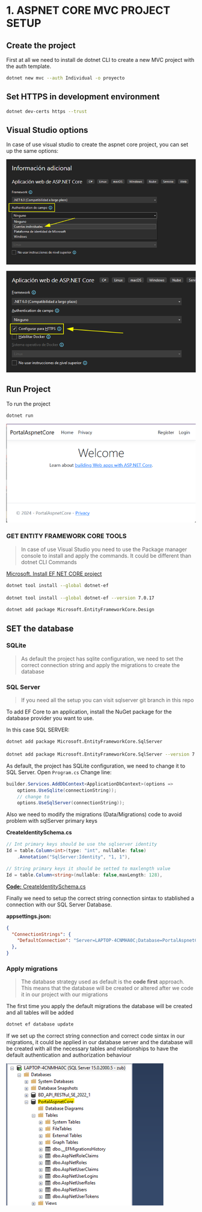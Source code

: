 # 1. ASPNET CORE MVC PROJECT SETUP

## Create the project

First at all we need to install de dotnet CLI to create a new MVC project with the auth template.

```bash
dotnet new mvc --auth Individual -o proyecto
```

## Set HTTPS in development environment

```bash
dotnet dev-certs https --trust
```

## Visual Studio options

In case of use visual studio to create the aspnet core project, you can set up the same options:

![](./docs/img/1.1_vs_project-creation-auth.png)

![](./docs/img/1.2_vs_project-creation-https.png)


## Run Project

To run the project

```bash
dotnet run
```
![](./docs/img/1.3_first_execution.png)

### GET ENTITY FRAMEWORK CORE TOOLS

> In case of use Visual Studio you need to use the Package manager console to install and apply the commands. It could be different than dotnet CLI Commands

[Microsoft. Install EF NET CORE project](https://learn.microsoft.com/en-us/ef/core/get-started/overview/install)

```bash
dotnet tool install --global dotnet-ef

dotnet tool install --global dotnet-ef --version 7.0.17
```

```bash
dotnet add package Microsoft.EntityFrameworkCore.Design
```

## SET the database

### SQLite

> As default the project has sqlite configuration, we need to set the correct connection string and apply the migrations to create the database

### SQL Server

> If you need all the setup you can visit sqlserver git branch in this repo

To add EF Core to an application, install the NuGet package for the database provider you want to use.

In this case SQL SERVER:
```bash
dotnet add package Microsoft.EntityFrameworkCore.SqlServer

dotnet add package Microsoft.EntityFrameworkCore.SqlServer --version 7.0.17
```
As default, the project has SQLite configuration, we need to change it to SQL Server. Open `Program.cs`
Change line:
```csharp
builder.Services.AddDbContext<ApplicationDbContext>(options =>
    options.UseSqlite(connectionString));
    // change to
    options.UseSqlServer(connectionString));
```

Also we need to modify the migrations (Data/Migrations) code to avoid problem with sqlServer primary keys

**CreateIdentitySchema.cs**

```csharp
// Int primary keys should be use the sqlserver identity
Id = table.Column<int>(type: "int", nullable: false)
    .Annotation("SqlServer:Identity", "1, 1"),
```

```csharp
// String primary keys it should be setted to maxlength value
Id = table.Column<string>(nullable: false,maxLength: 128),
```

[**Code:** CreateIdentitySchema.cs](./docs/code/00000000000000_CreateIdentitySchema.cs)

Finally we need to setup the correct string connection sintax to stablished a connection with our SQL Server Database.

**appsettings.json:**

```json
{
  "ConnectionStrings": {
    "DefaultConnection": "Server=LAPTOP-4CNMHA0C;Database=PortalAspnetCore;User Id=zub;Password=root;MultipleActiveResultSets=true;Trusted_Connection=True;TrustServerCertificate=True;"
  },
}
```

### Apply migrations

> The database strategy used as default is the **code first** approach. This means that the database will be created or altered after we code it in our project with our migrations

The first time you apply the default migrations the database will be created and all tables will be added

```bash
dotnet ef database update
```
If we set up the correct string connection and correct code sintax in our migrations, it could be applied in our database server and the database will be created with all the necessary tables and relationships to have the default authentication and authorization behaviour

![](./docs/img/1.4_database_creation.png)